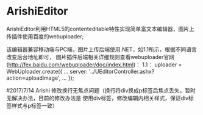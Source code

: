 # ArishiEditor
ArishiEditor利用HTML5的contenteditable特性实现简单富文本编辑器，图片上传插件使用百度的webuploader;

该编辑器兼容移动端与PC端，图片上传后端使用.NET，如1.1所示，根据不同语言改变后台地址即可，
图片插件后端相关详细规则查看webuploader官网(http://fex.baidu.com/webuploader/doc/index.html)：
1.1：
 uploader = WebUploader.create({
  ...
  server: '../UEditorController.ashx?action=uploadimage',
  ...
  });

#2017/7/14 Arishi
修改换行无焦点问题（换行将div换成p标签后焦点丢失，暂时无解决办法，目前的修改办法是
使用div标签，修改编辑内相关样式，保证div标签样式与p标签一致）
